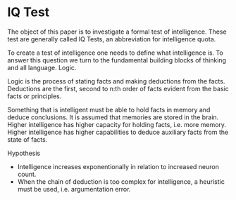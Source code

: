 # IQ Test
The object of this paper is to investigate a formal test of intelligence. These test are generally called IQ Tests, an abbreviation for intelligence quota.

To create a test of intelligence one needs to define what intelligence is. To answer this question we turn to the fundamental building blocks of thinking and all language. Logic.

Logic is the process of stating facts and making deductions from the facts. Deductions are the first, second to n:th order of facts evident from the basic facts or principles.

Something that is intelligent must be able to hold facts in memory and deduce conclusions. It is assumed that memories are stored in the brain. Higher intelligence has higher capacity for holding facts, i.e. more memory. Higher intelligence has higher capabilities to deduce auxiliary facts from the state of facts.

Hypothesis

* Intelligence increases exponentionally in relation to increased neuron count.
* When the chain of deduction is too complex for intelligence, a heuristic must be used, i.e. argumentation error.
